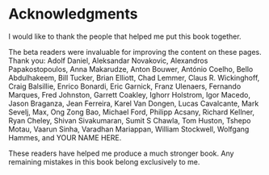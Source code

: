 # Acknowledgments

I would like to thank the people
that helped me put this book together.

The beta readers were invaluable
for improving the content
on these pages.
Thank you:
Adolf Daniel,
Aleksandar Novakovic,
Alexandros Papakostopoulos,
Anna Makarudze,
Anton Bouwer,
António Coelho,
Bello Abdulhakeem,
Bill Tucker,
Brian Elliott,
Chad Lemmer,
Claus R. Wickinghoff,
Craig Balsillie,
Enrico Bonardi,
Eric Garnick,
Franz Ulenaers,
Fernando Marques,
Fred Johnston,
Garrett Coakley,
Ighorr Holstrom,
Igor Macedo,
Jason Braganza,
Jean Ferreira,
Karel Van Dongen,
Lucas Cavalcante,
Mark Sevelj,
Max, Ong Zong Bao,
Michael Ford,
Philipp Acsany,
Richard Kellner,
Ryan Cheley,
Shivan Sivakumaran,
Sumit S Chawla,
Tom Huston,
Tshepo Motau,
Vaarun Sinha,
Varadhan Mariappan,
William Stockwell,
Wolfgang Hammes,
and
YOUR NAME HERE.

These readers have helped me
produce a much stronger book.
Any remaining mistakes in this book
belong exclusively to me.
